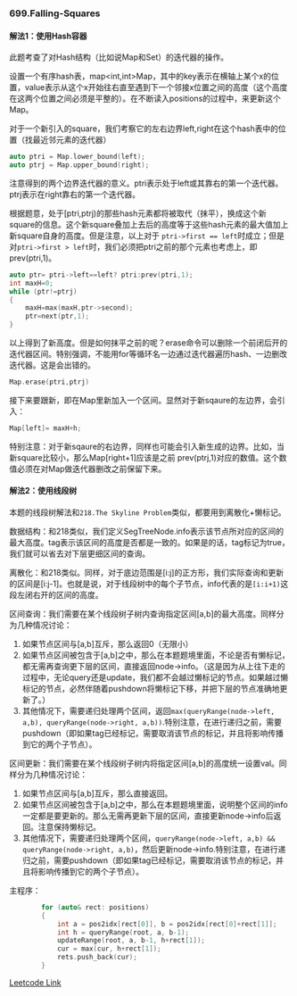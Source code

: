 ### 699.Falling-Squares

#### 解法1：使用Hash容器

此题考查了对Hash结构（比如说Map和Set）的迭代器的操作。

设置一个有序hash表，map<int,int>Map，其中的key表示在横轴上某个x的位置，value表示从这个x开始往右直至遇到下一个邻接x位置之间的高度（这个高度在这两个位置之间必须是平整的）。在不断读入positions的过程中，来更新这个Map。

对于一个新引入的square，我们考察它的左右边界left,right在这个hash表中的位置（找最近邻元素的迭代器）
```cpp
auto ptri = Map.lower_bound(left);
auto ptrj = Map.upper_bound(right);
```
注意得到的两个边界迭代器的意义。ptri表示处于left或其靠右的第一个迭代器。ptrj表示在right靠右的第一个迭代器。

根据题意，处于[ptri,ptrj)的那些hash元素都将被取代（抹平），换成这个新square的信息。这个新square叠加上去后的高度等于这些hash元素的最大值加上新square自身的高度。但是注意，以上对于 ```ptri->first == left```时成立；但是对```ptri->first > left```时，我们必须把ptri之前的那个元素也考虑上，即 prev(ptri,1)。
```cpp
auto ptr= ptri->left==left? ptri:prev(ptri,1);
int maxH=0;
while (ptr!=ptrj)
{
    maxH=max(maxH,ptr->second);
    ptr=next(ptr,1);
}
```
以上得到了新高度。但是如何抹平之前的呢？erase命令可以删除一个前闭后开的迭代器区间。特别强调，不能用for等循环名一边通过迭代器遍历hash、一边删改迭代器。这是会出错的。
```cpp
Map.erase(ptri,ptrj)
```
接下来要跟新，即在Map里新加入一个区间。显然对于新sqaure的左边界，会引入：
```cpp
Map[left]= maxH+h;
```
特别注意：对于新sqaure的右边界，同样也可能会引入新生成的边界。比如，当新square比较小，那么Map[right+1]应该是之前 prev(ptrj,1)对应的数值。这个数值必须在对Map做迭代器删改之前保留下来。

#### 解法2：使用线段树

本题的线段树解法和```218.The Skyline Problem```类似，都要用到离散化+懒标记。

数据结构：和218类似，我们定义SegTreeNode.info表示该节点所对应的区间的最大高度。tag表示该区间的高度是否都是一致的。如果是的话，tag标记为true，我们就可以省去对下层更细区间的查询。

离散化：和218类似。同样，对于底边范围是[i:j]的正方形，我们实际查询和更新的区间是[i:j-1]。也就是说，对于线段树中的每个子节点，info代表的是```[i:i+1)```这段左闭右开的区间的高度。

区间查询：我们需要在某个线段树子树内查询指定区间[a,b]的最大高度。同样分为几种情况讨论：
1. 如果节点区间与[a,b]互斥，那么返回0（无限小）
2. 如果节点区间被包含于[a,b]之中，那么在本题题境里面，不论是否有懒标记，都无需再查询更下层的区间，直接返回node->info。（这是因为从上往下走的过程中，无论query还是update，我们都不会越过懒标记的节点。如果越过懒标记的节点，必然伴随着pushdown将懒标记下移，并把下层的节点准确地更新了。）
3. 其他情况下，需要递归处理两个区间，返回```max(queryRange(node->left, a,b), queryRange(node->right, a,b))```.特别注意，在进行递归之前，需要pushdown（即如果tag已经标记，需要取消该节点的标记，并且将影响传播到它的两个子节点）。

区间更新：我们需要在某个线段树子树内将指定区间[a,b]的高度统一设置val。同样分为几种情况讨论：
1. 如果节点区间与[a,b]互斥，那么直接返回。
2. 如果节点区间被包含于[a,b]之中，那么在本题题境里面，说明整个区间的info一定都是要更新的。那么无需再更新下层的区间，直接更新node->info后返回。注意保持懒标记。
3. 其他情况下，需要递归处理两个区间，```queryRange(node->left, a,b) && queryRange(node->right, a,b)```，然后更新node->info.特别注意，在进行递归之前，需要pushdown（即如果tag已经标记，需要取消该节点的标记，并且将影响传播到它的两个子节点）。

主程序：
```cpp
        for (auto& rect: positions)
        {
            int a = pos2idx[rect[0]], b = pos2idx[rect[0]+rect[1]];
            int h = queryRange(root, a, b-1);
            updateRange(root, a, b-1, h+rect[1]);
            cur = max(cur, h+rect[1]);
            rets.push_back(cur);
        }
```        

[Leetcode Link](https://leetcode.com/problems/falling-squares)
